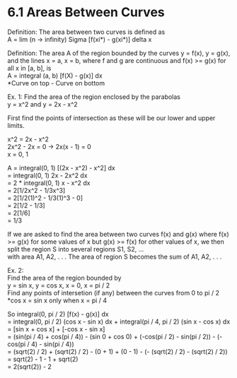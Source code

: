 # 6.1 Areas Between Curves
Definition: The area between two curves is defined as  
A = lim (n -> infinity) Sigma [f(xi*) - g(xi*)] delta x  

Definition: The area A of the region bounded by the curves y = f(x), y = g(x), and the lines x = a, x = b,
where f and g are continuous and f(x) >= g(x) for all x in [a, b], is  
A = integral (a, b) [f(X) - g(x)] dx  
*Curve on top - Curve on bottom  

Ex. 1:
Find the area of the region enclosed by the parabolas  
y = x^2 and y = 2x - x^2  
  
First find the points of intersection as these will be our lower and upper limits.   

x^2 = 2x - x^2  
2x^2 - 2x = 0 -> 2x(x - 1) = 0  
x = 0, 1  

A = integral(0, 1) [(2x - x^2) - x^2] dx  
= integral(0, 1) 2x - 2x^2 dx  
= 2 * integral(0, 1) x - x^2 dx  
= 2[1/2x^2 - 1/3x^3]  
= 2[1/2(1)^2 - 1/3(1)^3 - 0]  
= 2[1/2 - 1/3]  
= 2[1/6]  
= 1/3  
  
If we are asked to find the area between two curves f(x) and g(x) where f(x) >= g(x) for some values of x but g(x) >= f(x) for other values of x, we then split the region S into several regions S1, S2, ...  
with area A1, A2, . . .  The area of region S becomes the sum of A1, A2, . . .  
  
Ex. 2:  
Find the area of the region bounded by  
y = sin x, y = cos x, x = 0, x = pi / 2  
Find any points of intersetion (if any) between the curves from 0 to pi / 2  
*cos x = sin x only when x = pi / 4  

So integral(0, pi / 2) [f(x) - g(x)] dx  
= integral(0, pi / 2) (cos x - sin x) dx + integral(pi / 4, pi / 2) (sin x - cos x) dx  
= [sin x + cos x] + [-cos x - sin x]  
= (sin(pi / 4) + cos(pi / 4)) - (sin 0 + cos 0) + (-cos(pi / 2) - sin(pi / 2)) - (-cos(pi / 4) - sin(pi / 4))  
= (sqrt(2) / 2) + (sqrt(2) / 2) - (0 + 1) + (0 - 1) - (- (sqrt(2) / 2) - (sqrt(2) / 2))  
= sqrt(2) - 1 - 1 + sqrt(2)  
= 2(sqrt(2)) - 2
